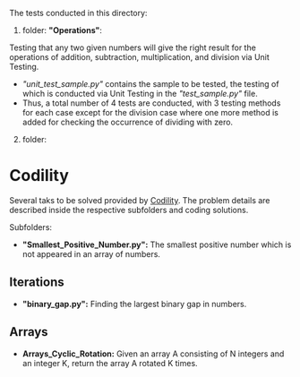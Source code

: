 The tests conducted in this directory:

1) folder: **"Operations"**: 

Testing that any two given numbers will give the right result for the operations of addition, subtraction, multiplication, and division via Unit Testing.
* _"unit_test_sample.py"_ contains the sample to be tested, the testing of which is conducted via Unit Testing in the _"test_sample.py"_ file.
* Thus, a total number of 4 tests are conducted, with 3 testing methods for each case except for the division case where one more method is added for checking the occurrence of dividing with zero.

2) folder: 
# Codility

Several taks to be solved provided by [Codility](https://app.codility.com/programmers/). The problem details are described inside the respective subfolders and coding solutions.

Subfolders: 

* **"Smallest_Positive_Number.py":**  The smallest positive number which is not appeared in an array of numbers.

## Iterations
* **"binary_gap.py":** Finding the largest binary gap in numbers.

## Arrays
* **Arrays_Cyclic_Rotation:** Given an array A consisting of N integers and an integer K, return the array A rotated K times.